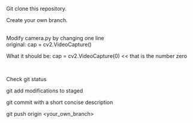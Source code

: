 Git clone this repository.

Create your own branch.

<br>
Modify camera.py by changing one line
<br>
original: cap = cv2.VideoCapture()

What it should be: cap = cv2.VideoCapture(0) << that is the number zero


<br>

Check git status

git add modifications to staged

git commit with a short concise description

git push origin <your_own_branch>

